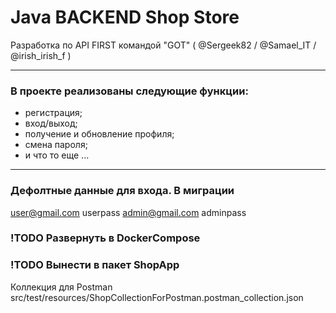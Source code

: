 # Java BACKEND Shop Store

Разработка по API FIRST командой "GOT" ( @Sergeek82 / @Samael_IT / @irish_irish_f )
___
### В проекте реализованы следующие функции:
- регистрация;
- вход/выход;
- получение и обновление профиля;
- смена пароля;
- и что то еще ...

--- 

### Дефолтные данные для входа. В миграции

user@gmail.com userpass
admin@gmail.com adminpass

###

### !TODO Развернуть в DockerCompose

### !TODO Вынести в пакет ShopApp

Коллекция для Postman src/test/resources/ShopCollectionForPostman.postman_collection.json